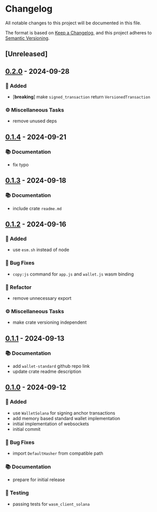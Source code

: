 # Changelog

All notable changes to this project will be documented in this file.

The format is based on [Keep a Changelog](https://keepachangelog.com/en/1.0.0/),
and this project adheres to [Semantic Versioning](https://semver.org/spec/v2.0.0.html).

## [Unreleased]

## [0.2.0](https://github.com/ifiokjr/wasm_solana/compare/wallet_standard_browser@v0.1.4...wallet_standard_browser@v0.2.0) - 2024-09-28

### <!-- 0 -->🎉 Added

- [**breaking**] make `signed_transaction` return `VersionedTransaction`

### <!-- 7 -->⚙️ Miscellaneous Tasks

- remove unused deps

## [0.1.4](https://github.com/ifiokjr/wasm_solana/compare/wallet_standard_browser@v0.1.3...wallet_standard_browser@v0.1.4) - 2024-09-21

### <!-- 3 -->📚 Documentation

- fix typo

## [0.1.3](https://github.com/ifiokjr/wasm_solana/compare/wallet_standard_browser@v0.1.2...wallet_standard_browser@v0.1.3) - 2024-09-18

### <!-- 3 -->📚 Documentation

- include crate `readme.md`

## [0.1.2](https://github.com/ifiokjr/wasm_solana/compare/wallet_standard_browser@v0.1.1...wallet_standard_browser@v0.1.2) - 2024-09-16

### <!-- 0 -->🎉 Added

- use `esm.sh` instead of node

### <!-- 1 -->🐛 Bug Fixes

- `copy:js` command for `app.js` and `wallet.js` wasm binding

### <!-- 2 -->🚜 Refactor

- remove unnecessary export

### <!-- 7 -->⚙️ Miscellaneous Tasks

- make crate versioning independent

## [0.1.1](https://github.com/ifiokjr/wasm_solana/compare/wallet_standard_browser@v0.1.0...wallet_standard_browser@v0.1.1) - 2024-09-13

### <!-- 3 -->📚 Documentation

- add `wallet-standard` github repo link
- update crate readme description

## [0.1.0](https://github.com/ifiokjr/wasm_solana/releases/tag/wallet_standard_browser@v0.1.0) - 2024-09-12

### <!-- 0 -->🎉 Added

- use `WalletSolana` for signing anchor transactions
- add memory based standard wallet implementation
- initial implementation of websockets
- initial commit

### <!-- 1 -->🐛 Bug Fixes

- import `DefaultHasher` from compatible path

### <!-- 3 -->📚 Documentation

- prepare for initial release

### <!-- 6 -->🧪 Testing

- passing tests for `wasm_client_solana`

